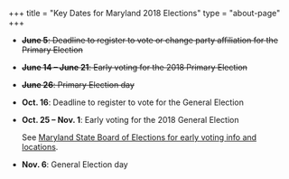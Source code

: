 +++
title = "Key Dates for Maryland 2018 Elections"
type = "about-page"
+++

- ~~**June 5**: Deadline to register to vote or change party affiliation for the Primary Election~~

- ~~**June 14 – June 21**: Early voting for the 2018 Primary Election~~

- ~~**June 26**: Primary Election day~~

- **Oct. 16**: Deadline to register to vote for the General Election

- **Oct. 25 – Nov. 1**: Early voting for the 2018 General Election

    See [Maryland State Board of Elections for early voting info and locations][mbe].

[mbe]: http://www.elections.state.md.us/voting/early_voting.html

- **Nov. 6**: General Election day
